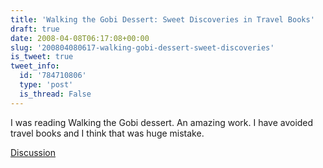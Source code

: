 ```yaml
---
title: 'Walking the Gobi Dessert: Sweet Discoveries in Travel Books'
draft: true
date: 2008-04-08T06:17:08+00:00
slug: '200804080617-walking-gobi-dessert-sweet-discoveries'
is_tweet: true
tweet_info:
  id: '784710806'
  type: 'post'
  is_thread: False
---
```




I was reading Walking the Gobi dessert. An amazing work. I have avoided travel books and I think that was huge mistake.

[Discussion](https://x.com/sytelus/status/784710806)
